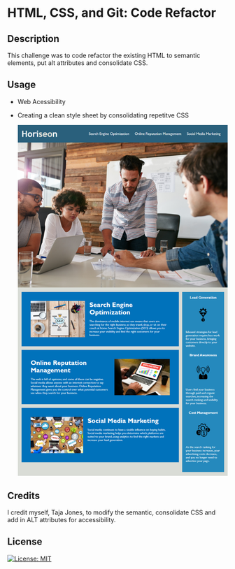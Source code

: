 # HTML, CSS, and Git: Code Refactor

## Description
This challenge was to code refactor the existing HTML to semantic elements, put alt attributes and consolidate CSS.


## Usage

- Web Acessibility 
- Creating a clean style sheet by consolidating repetitve CSS


   ![mockup](./assets/images/01-html-css-git-homework-demo.png)

## Credits

I credit myself, Taja Jones,  to modify the semantic, consolidate CSS and add in ALT attributes for accessibility.

## License

[![License: MIT](https://img.shields.io/badge/License-MIT-yellow.svg)](https://opensource.org/licenses/MIT)

